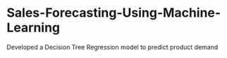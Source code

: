 # Sales-Forecasting-Using-Machine-Learning
Developed a Decision Tree Regression model to predict product demand
